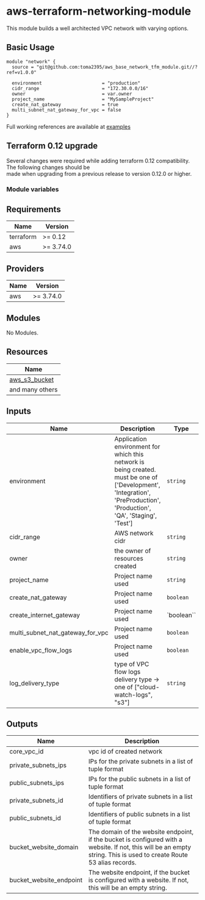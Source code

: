 # aws-terraform-networking-module

This module builds a well architected VPC network with varying options.  

## Basic Usage

```HCL
module "network" {
  source = "git@github.com:toma2395/aws_base_network_tfm_module.git//?ref=v1.0.0"

  environment                      = "production"
  cidr_range                       = "172.30.0.0/16"
  owner                            = var.owner
  project_name                     = "MySampleProject"
  create_nat_gateway               = true
  multi_subnet_nat_gateway_for_vpc = false
}
```

Full working references are available at [examples](examples)

## Terraform 0.12 upgrade

Several changes were required while adding terraform 0.12 compatibility.  The following changes should be  
made when upgrading from a previous release to version 0.12.0 or higher.

### Module variables


## Requirements

| Name | Version |
|------|---------|
| terraform | >= 0.12 |
| aws | >= 3.74.0 |

## Providers

| Name | Version |
|------|---------|
| aws | >= 3.74.0 |

## Modules

No Modules.

## Resources

| Name |
|------|
| [aws_s3_bucket](https://registry.terraform.io/providers/hashicorp/aws/3.74.0/docs/resources/s3_bucket) |
| and many others |

## Inputs

| Name | Description | Type | Default | Required |
|------|-------------|------|---------|:--------:|
| environment | Application environment for which this network is being created. must be one of ['Development', 'Integration', 'PreProduction', 'Production', 'QA', 'Staging', 'Test'] | `string` | `"Development"` | yes |
| cidr_range | AWS network cidr | `string` | "" | yes |
| owner | the owner of resources created | `string` | no | no |
| project_name | Project name used | `string` | no | no |
| create_nat_gateway | Project name used | `boolean` |  `false` | no |
| create_internet_gateway | Project name used | `boolean`` |  `false` | no |
| multi_subnet_nat_gateway_for_vpc | Project name used | `boolean`|  `false` | no |
| enable_vpc_flow_logs | Project name used | `boolean` | `false` | no |
| log_delivery_type | type of VPC flow logs delivery type -> one of ["cloud-watch-logs", "s3"]| `string` | `cloud-watch-logs` | no |


## Outputs

| Name | Description |
|------|-------------|
| core\_vpc\_id | vpc id of created network |
| private\_subnets\_ips | IPs for the private subnets in a list of tuple format |
| public\_subnets\_ips | IPs for the public subnets in a list of tuple format |
| private\_subnets\_id | Identifiers of private subnets in a list of tuple format |
| public\_subnets\_id | Identifiers of public subnets in a list of tuple format |
| bucket\_website\_domain | The domain of the website endpoint, if the bucket is configured with a website. If not, this will be an empty string. This is used to create Route 53 alias records. |
| bucket\_website\_endpoint | The website endpoint, if the bucket is configured with a website. If not, this will be an empty string. |